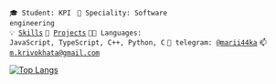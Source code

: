 <code>🎓 Student: KPI </code>
<code>👷 Speciality: Software engineering</code><br>
<code>💡 [Skills](SKILLS.md)</code>
<code>🧻 [Projects](PROJECTS.md)</code>
<code>🧑‍💻 Languages: JavaScript, TypeScript, C++, Python, C</code>
<code>💬 telegram: [@marii44ka](https://telegram.me/marii44ka)</code>
<code>📫 [m.krivokhata@gmail.com](mailto:m.krivokhata@gmail.com)</code>

[![Top Langs](https://github-readme-stats.vercel.app/api/top-langs/?username=mari4kaa&layout=donut&theme=codeSTACKr        )](https://github.com/anuraghazra/github-readme-stats)
